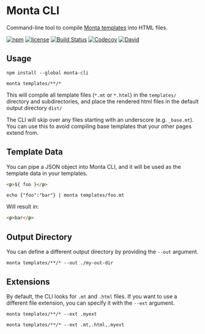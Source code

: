 # Monta CLI
Command-line tool to compile
[Monta templates](https://www.npmjs.com/package/monta) into HTML files.

[![npm](https://img.shields.io/npm/v/monta-cli.svg)](https://www.npmjs.com/package/monta-cli)
[![license](https://img.shields.io/github/license/woubuc/monta.svg)](https://github.com/woubuc/monta/blob/master/LICENSE.txt)
[![Build Status](https://img.shields.io/travis/woubuc/monta.svg)](https://travis-ci.org/woubuc/monta)
[![Codecov](https://img.shields.io/codecov/c/gh/woubuc/monta.svg)](https://codecov.io/gh/woubuc/monta)
[![David](https://img.shields.io/david/woubuc/monta.svg?path=packages%2Fmonta-cli)](https://david-dm.org/woubuc/monta?path=packages%2Fmonta-cli)

## Usage
```
npm install --global monta-cli

monta templates/**/*
```
This will compile all template files (`*.mt` or `*.html`) in the 
`templates/` directory and subdirectories, and place the rendered html
files in the default output directory `dist/`

The CLI will skip over any files starting with an underscore (e.g. 
`_base.mt`). You can use this to avoid compiling base templates that
your other pages extend from.

## Template Data
You can pipe a JSON object into Monta CLI, and it will be used as the 
template data in your templates.

```html
<p>${ foo }</p>
```

```
echo {"foo":"bar"} | monta templates/foo.mt
```

Will result in:

```html
<p>bar</p>
```

## Output Directory
You can define a different output directory by providing the `--out`
argument.

```
monta templates/**/* --out ./my-out-dir
```

## Extensions
By default, the CLI looks for `.mt` and `.html` files. If you want to
use a different file extension, you can specify it with the `--ext`
argument.

```
monta templates/**/* --ext .myext

monta templates/**/* --ext .mt,.html,.myext
```
 
